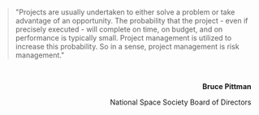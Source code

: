 <br><br><br><br><br><br>

> "Projects are usually undertaken to either solve a problem or take advantage of an opportunity. The probability that the project - even if precisely executed - will complete on time, on budget, and on performance is typically small. Project management is utilized to increase this probability. So in a sense, project management is risk management."

<br>

**<div style="text-align: right">Bruce Pittman</div>**
<div style="text-align: right">National Space Society Board of Directors</div>
